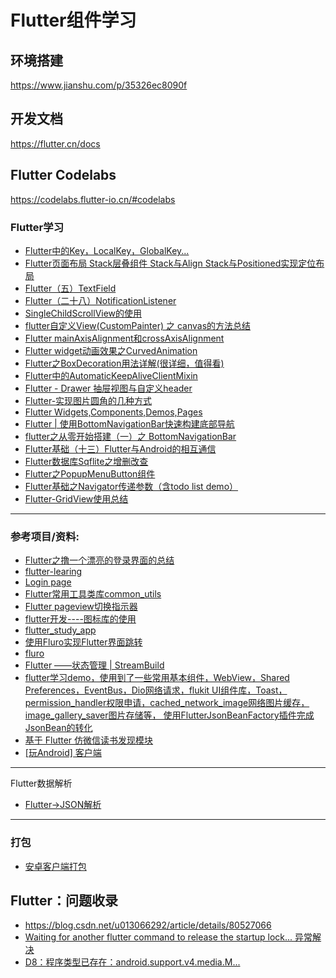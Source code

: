 # Flutter组件学习

## 环境搭建
https://www.jianshu.com/p/35326ec8090f
## 开发文档
https://flutter.cn/docs

## Flutter Codelabs
https://codelabs.flutter-io.cn/#codelabs

### Flutter学习
- [Flutter中的Key，LocalKey，GlobalKey...](https://segmentfault.com/a/1190000011276853)
- [Flutter页面布局 Stack层叠组件 Stack与Align Stack与Positioned实现定位布局](https://www.cnblogs.com/yiweiyihang/p/11451966.html)
- [Flutter（五）TextField](https://www.jianshu.com/p/f7b37f7fa2a0)
- [Flutter（二十八）NotificationListener](https://www.jianshu.com/p/6dc3cca1d99a)
- [SingleChildScrollView的使用](https://blog.csdn.net/weixin_43266090/article/details/94165846)
- [flutter自定义View(CustomPainter) 之 canvas的方法总结](https://blog.csdn.net/u011272795/article/details/83828732)
- [Flutter mainAxisAlignment和crossAxisAlignment](https://www.jianshu.com/p/731e55f76c7b)
- [Flutter widget动画效果之CurvedAnimation](https://www.jianshu.com/p/ef7690e1a385)
- [Flutter之BoxDecoration用法详解(很详细，值得看)](https://www.jianshu.com/p/9012bc9e2feb)
- [Flutter中的AutomaticKeepAliveClientMixin](https://blog.csdn.net/xcf111/article/details/95318987)
- [Flutter - Drawer 抽屉视图与自定义header](https://www.jianshu.com/p/956bb41bb524)
- [Flutter-实现图片圆角的几种方式](https://segmentfault.com/a/1190000019909822)
- [Flutter Widgets,Components,Demos,Pages ](https://github.com/jiangkang/flutter-system)
- [Flutter | 使用BottomNavigationBar快速构建底部导航](https://www.jianshu.com/p/e989405f64e2)
- [flutter之从零开始搭建（一）之 BottomNavigationBar](https://juejin.im/post/5b3ee0b66fb9a04f8a21678c)
- [Flutter基础（十三）Flutter与Android的相互通信](https://www.jianshu.com/p/41fbf562d6e1)
- [Flutter数据库Sqflite之增删改查](https://www.jianshu.com/p/6656d81333cf)
- [Flutter之PopupMenuButton组件](https://www.jianshu.com/p/be7e3b373def)
- [Flutter基础之Navigator传递参数（含todo list demo）](https://www.jianshu.com/p/1aaa04a57d94)
- [Flutter-GridView使用总结](https://www.jianshu.com/p/6b6d2a892d4c)
---
### 参考项目/资料:
- [Flutter之撸一个漂亮的登录界面的总结](https://www.jianshu.com/p/0c2ba709b95e)
- [flutter-learing](https://github.com/LXD312569496/flutter-learing)
- [Login page](https://github.com/huextrat/TheGorgeousLogin)
- [Flutter常用工具类库common_utils](http://www.imooc.com/article/details/id/253896)
- [Flutter pageview切换指示器](https://www.jianshu.com/p/c0fc4ab3e9c6)
- [flutter开发----图标库的使用](https://blog.csdn.net/qq_35905501/article/details/90270010)
- [flutter_study_app](https://github.com/ChessLuo/flutter_study_app)
- [使用Fluro实现Flutter界面跳转](https://blog.csdn.net/baidu_32377671/article/details/83788125)
- [fluro](https://github.com/theyakka/fluro)
- [Flutter ——状态管理 | StreamBuild](https://www.jianshu.com/p/846abf65cd9b)
- [flutter学习demo，使用到了一些常用基本组件，WebView，Shared Preferences，EventBus，Dio网络请求，flukit UI组件库，Toast，permission_handler权限申请，cached_network_image网络图片缓存，image_gallery_saver图片存储等，
使用FlutterJsonBeanFactory插件完成JsonBean的转化 ](https://github.com/joudev/flutter-all-blue)
- [基于 Flutter 仿微信读书发现模块 ](https://github.com/wuchao226/flutter_beauty)
- [[玩Android] 客户端](https://github.com/iceCola7/flutter_wanandroid)
---
Flutter数据解析
- [Flutter->JSON解析](https://segmentfault.com/a/1190000020134951)
---
### 打包
- [安卓客户端打包](https://www.jianshu.com/p/f91b4e84cec8)


## Flutter：问题收录
- https://blog.csdn.net/u013066292/article/details/80527066
- [Waiting for another flutter command to release the startup lock... 异常解决](https://blog.csdn.net/qq_26287435/article/details/89537153)
- [D8：程序类型已存在：android.support.v4.media.M...](http://www.cocoachina.com/articles/68529)

